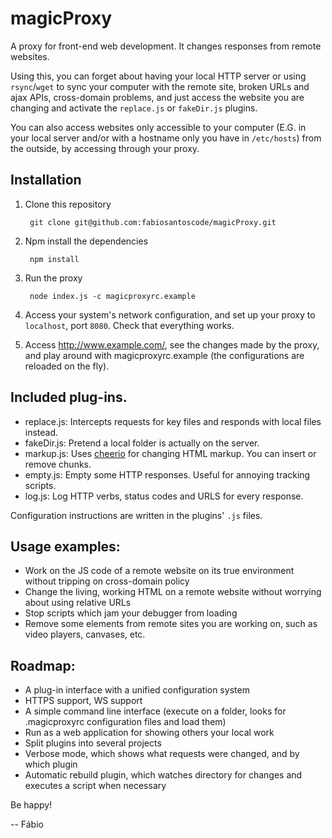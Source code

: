 # magicProxy


A proxy for front-end web development. It changes responses from remote websites.


Using this, you can forget about having your local HTTP server or using `rsync`/`wget` to sync your computer with the remote site, broken URLs and ajax APIs, cross-domain problems, and just access the website you are changing and activate the `replace.js` or `fakeDir.js` plugins.

You can also access websites only accessible to your computer (E.G. in your local server and/or with a hostname only you have in `/etc/hosts`) from the outside, by accessing through your proxy.


## Installation

1. Clone this repository

        git clone git@github.com:fabiosantoscode/magicProxy.git

2. Npm install the dependencies

        npm install
      
3. Run the proxy

        node index.js -c magicproxyrc.example

4. Access your system's network configuration, and set up your proxy to `localhost`, port `8080`. Check that everything works.

5. Access http://www.example.com/, see the changes made by the proxy, and play around with magicproxyrc.example (the configurations are reloaded on the fly).


## Included plug-ins.

 - replace.js: Intercepts requests for key files and responds with local files instead.
 - fakeDir.js: Pretend a local folder is actually on the server.
 - markup.js: Uses [cheerio](https://github.com/MatthewMueller/cheerio) for changing HTML markup. You can insert or remove chunks.
 - empty.js: Empty some HTTP responses. Useful for annoying tracking scripts.
 - log.js: Log HTTP verbs, status codes and URLS for every response.

Configuration instructions are written in the plugins' `.js` files.


## Usage examples:

 - Work on the JS code of a remote website on its true environment without tripping on cross-domain policy
 - Change the living, working HTML on a remote website without worrying about using relative URLs
 - Stop scripts which jam your debugger from loading
 - Remove some elements from remote sites you are working on, such as video players, canvases, etc.

## Roadmap:

 - A plug-in interface with a unified configuration system
 - HTTPS support, WS support
 - A simple command line interface (execute on a folder, looks for .magicproxyrc configuration files and load them)
 - Run as a web application for showing others your local work
 - Split plugins into several projects
 - Verbose mode, which shows what requests were changed, and by which plugin
 - Automatic rebuild plugin, which watches directory for changes and executes a script when necessary

Be happy!

-- Fábio

